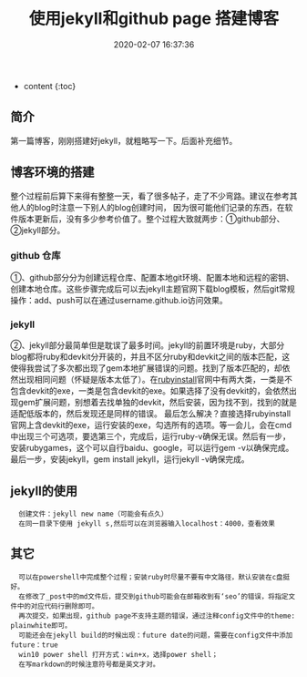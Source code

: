 ﻿---
layout: post
title:  "使用jekyll和github page 搭建博客"
date:   2020-02-07 16:37:36
categories:  博客
---

* content
{:toc}


## 简介

第一篇博客，刚刚搭建好jekyll，就粗略写一下。后面补充细节。


## 博客环境的搭建

整个过程前后算下来得有整整一天，看了很多帖子，走了不少弯路。建议在参考其他人的blog时注意一下别人的blog创建时间，
因为很可能他们记录的东西，在软件版本更新后，没有多少参考价值了。整个过程大致就两步：①github部分、②jekyll部分。

### github 仓库

①、github部分分为创建远程仓库、配置本地git环境、配置本地和远程的密钥、创建本地仓库。这些步骤完成后可以去jekyll主题官网下载blog模板，然后git常规操作：add、push可以在通过username.github.io访问效果。

### jekyll

②、jekyll部分最简单但是耽误了最多时间。jekyll的前置环境是ruby，大部分blog都将ruby和devkit分开装的，并且不区分ruby和devkit之间的版本匹配，这使得我尝试了多次都出现了gem本地扩展错误的问题。找到了版本匹配的，却依然出现相同问题（怀疑是版本太低了）。在[rubyinstall](https://rubyinstaller.org/downloads/)官网中有两大类，一类是不包含devkit的exe，一类是包含devkit的exe。如果选择了没有devkit的，会依然出现gem扩展问题，别想着去找单独的devkit，然后安装，因为找不到，找到的就是适配低版本的，然后发现还是同样的错误。
    最后怎么解决？直接选择rubyinstall官网上含devkit的exe，运行安装的exe，勾选所有的选项。等一会儿，会在cmd中出现三个可选项，要选第三个，完成后，运行ruby-v确保无误。然后有一步，安装rubygames，这个可以自行baidu、google，可以运行gem -v以确保完成。最后一步，安装jekyll，gem install jekyll，运行jekyll -v确保完成。

## jekyll的使用

      创建文件：jekyll new name（可能会有点久）
      在同一目录下使用 jekyll s,然后可以在浏览器输入localhost：4000，查看效果

## 其它

      可以在powershell中完成整个过程；安装ruby时尽量不要有中文路径，默认安装在c盘挺好。
      在修改了_post中的md文件后，提交到github可能会在邮箱收到有‘seo’的错误，将指定文件中的对应代码行删除即可。
      再次提交，如果出现，github page不支持主题的错误，通过注释config文件中的theme: plainwhite即可。
      可能还会在jekyll build的时候出现：future date的问题，需要在config文件中添加future：true
      win10 power shell 打开方式：win+x，选择power shell；
      在写markdown的时候注意符号都是英文才对。
      